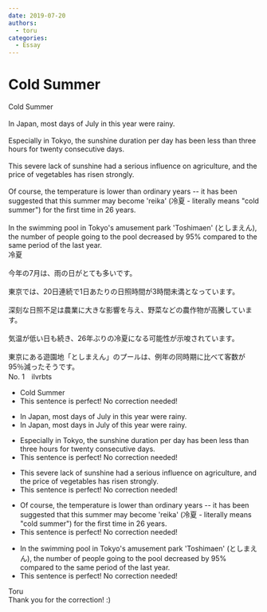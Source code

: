 ```yaml
---
date: 2019-07-20
authors:
  - toru
categories:
  - Essay
---
```


<h1 id="subject_show">Cold Summer</h1>
<div class="date" hidden>Jul 20, 2019 17:56</div>
<div id="post"><div id="body_show_ori">
Cold Summer<br/><br/>In Japan, most days of July in this year were rainy.<br/><br/>Especially in Tokyo, the sunshine duration per day has been less than three hours for twenty consecutive days.<br/><br/>This severe lack of sunshine had a serious influence on agriculture, and the price of vegetables has risen strongly.<br/><br/>Of course, the temperature is lower than ordinary years -- it has been suggested that this summer may become 'reika' (冷夏 - literally means "cold summer") for the first time in 26 years.<br/><br/>In the swimming pool in Tokyo's amusement park 'Toshimaen' (としまえん), the number of people going to the pool decreased by 95% compared to the same period of the last year. 
</div></div>

<!-- more -->

<div id="post_ja"><div id="body_show_mo">
冷夏<br/><br/>今年の7月は、雨の日がとても多いです。<br/><br/>東京では、20日連続で1日あたりの日照時間が3時間未満となっています。<br/><br/>深刻な日照不足は農業に大きな影響を与え、野菜などの農作物が高騰しています。<br/><br/>気温が低い日も続き、26年ぶりの冷夏になる可能性が示唆されています。<br/><br/>東京にある遊園地「としまえん」のプールは、例年の同時期に比べて客数が95％減ったそうです。
</div></div>
<div id="block"><div class="first_name"> No. 1　<span class="just_name">ilvrbts</span></div><div id="block2">
<ul class="correction_field">
<li class="incorrect">Cold Summer</li>
<li class="corrected perfect">This sentence is perfect! No correction needed!</li>
</ul>
<ul class="correction_field">
<li class="incorrect">In Japan, most days of July in this year were rainy.</li>
<li class="corrected correct">
In Japan, most days <span class="f_red">in </span>July <span class="f_red">of </span>this year were rainy.
</li>
</ul>
<ul class="correction_field">
<li class="incorrect">Especially in Tokyo, the sunshine duration per day has been less than three hours for twenty consecutive days.</li>
<li class="corrected perfect">This sentence is perfect! No correction needed!</li>
</ul>
<ul class="correction_field">
<li class="incorrect">This severe lack of sunshine had a serious influence on agriculture, and the price of vegetables has risen strongly.</li>
<li class="corrected perfect">This sentence is perfect! No correction needed!</li>
</ul>
<ul class="correction_field">
<li class="incorrect">Of course, the temperature is lower than ordinary years -- it has been suggested that this summer may become 'reika' (冷夏 - literally means "cold summer") for the first time in 26 years.</li>
<li class="corrected perfect">This sentence is perfect! No correction needed!</li>
</ul>
<ul class="correction_field">
<li class="incorrect">In the swimming pool in Tokyo's amusement park 'Toshimaen' (としまえん), the number of people going to the pool decreased by 95% compared to the same period of the last year.</li>
<li class="corrected perfect">This sentence is perfect! No correction needed!</li>
</ul>
</div><div class="name"><span class="just_name">Toru</span><br>
Thank you for the correction! :)
</div>
</div>
